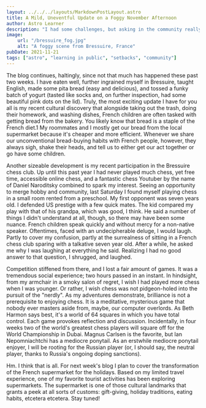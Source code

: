 ```yaml
---
layout: ../../../layouts/MarkdownPostLayout.astro
title: A Mild, Uneventful Update on a Foggy November Afternoon
author: Astro Learner
description: "I had some challenges, but asking in the community really helped!"
image: 
    url: "/bressuire_fog.jpg"
    alt: "A foggy scene from Bressuire, France"
pubDate: 2021-11-21
tags: ["astro", "learning in public", "setbacks", "community"]
---
```

 The blog continues, haltingly, since not that much has happened these past two weeks. I have eaten well, further ingrained myself in Bressuire, taught English, made some pita bread (easy and delicious), and tossed a funky batch of yogurt (tasted like socks and, on further inspection, had some beautiful pink dots on the lid). Truly, the most exciting update I have for you all is my recent cultural discovery that alongside taking out the trash, doing their homework, and washing dishes, French children are often tasked with getting bread from the bakery. You likely know that bread is a staple of the French diet.1 My roommates and I mostly get our bread from the local supermarket because it's cheaper and more efficient. Whenever we share our unconventional bread-buying habits with French people, however, they always sigh, shake their heads, and tell us to either get our act together or go have some children.

Another sizeable development is my recent participation in the Bressuire chess club. Up until this past year I had never played much chess, yet free time, accessible online chess, and a fantastic chess Youtuber by the name of Daniel Naroditsky combined to spark my interest. Seeing an opportunity to merge hobby and community, last Saturday I found myself playing chess in a small room rented from a preschool. My first opponent was seven years old. I defended US prestige with a few quick mates. The kid compared my play with that of his grandpa, which was good, I think. He said a number of things I didn't understand at all, though, so there may have been some nuance. French children speak quickly and without mercy for a non-native speaker. Oftentimes, faced with an undecipherable deluge, I would laugh. Partly to cover my confusion, partly at the surrealness of sitting in a French chess club sparing with a talkative seven year old. After a while, he asked me why I was laughing at everything he said. Realizing I had no good answer to that question, I shrugged, and laughed.

Competition stiffened from there, and I lost a fair amount of games. It was a tremendous social experience; two hours passed in an instant. In hindsight, from my armchair in a smoky salon of regret, I wish I had played more chess when I was younger. Or rather, I wish chess was not pidgeon-holed into the pursuit of the "nerdly". As my adventures demonstrate, brilliance is not a prerequisite to enjoying chess. It is a meditative, mysterious game that nobody ever masters aside from, maybe, our computer overlords. As Beth Harmon says best, it's a world of 64 squares in which you have total control. Each game provokes reflection and discussion. Incidentally, in four weeks two of the world's greatest chess players will square off for the World Championship in Dubai. Magnus Carlsen is the favorite, but Ian Nepomniachtchi has a mediocre ponytail. As an erstwhile mediocre ponytail enjoyer, I will be rooting for the Russian player (or, I should say, the neutral player, thanks to Russia's ongoing doping sanctions).

Hm. I think that is all. For next week's blog I plan to cover the transformation of the French supermarket for the holidays. Based on my limited travel experience, one of my favorite tourist activities has been exploring supermarkets. The supermarket is one of those cultural landmarks that grants a peek at all sorts of customs: gift-giving, holiday traditions, eating habits, etcetera etcetera. Stay tuned! 